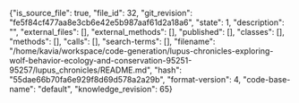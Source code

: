 {"is_source_file": true, "file_id": 32, "git_revision": "fe5f84cf477aa8e3cb6e42e5b987aaf61d2a18a6", "state": 1, "description": "", "external_files": [], "external_methods": [], "published": [], "classes": [], "methods": [], "calls": [], "search-terms": [], "filename": "/home/kavia/workspace/code-generation/lupus-chronicles-exploring-wolf-behavior-ecology-and-conservation-95251-95257/lupus_chronicles/README.md", "hash": "55dae66b70fa6e929f8d69d578a2a29b", "format-version": 4, "code-base-name": "default", "knowledge_revision": 65}